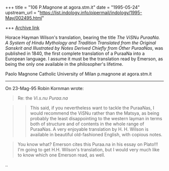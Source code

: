 +++
title = "106 P.Magnone at agora.stm.it"
date = "1995-05-24"
upstream_url = "https://list.indology.info/pipermail/indology/1995-May/002495.html"

+++
[Archive link](https://list.indology.info/pipermail/indology/1995-May/002495.html)


Horace Hayman Wilson's translation, bearing the title _The ViSNu
PuraaNa. A System of Hindu Mythology and Tradition Translated from the
Original Sanskrit and Illustrated by Notes Derived Chiefly from Other
PuraaNas_, was published in 1840, the first complete translation of a
PuraaNa into a European language. I assume it must be the translation
read by Emerson, as being the only one available in the philosopher's
lifetime.

   Paolo Magnone
   Catholic University of Milan
   p.magnone at agora.stm.it

-----------------------------------------------------------------------
On 23-Mag-95 Robin Kornman wrote:

> Re: the _Vi.s.nu Puraa.na_

>>This said, if you nevertheless want to tackle the PuraaNas, I would
>>recommend the ViSNu rather than the Matsya, as being probably the
>>least disappointing to the western layman in terms both of structure
>>and of contents in the whole range of PuraaNas. A very enjoyable
>>translation by H. H. Wilson is available in beautiful old-fashioned
>>English, with copious notes.

>You know what? Emerson cites this Puraa.na in his essay on Plato!!!
>I'm going to get H.H. Wilson's translation, but I would very much like
>to know which one Emerson read, as well.

..








